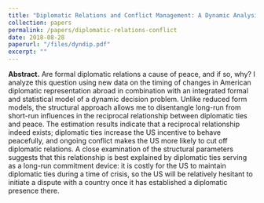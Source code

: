 ```yaml
---
title: "Diplomatic Relations and Conflict Management: A Dynamic Analysis"
collection: papers
permalink: /papers/diplomatic-relations-conflict
date: 2018-08-28
paperurl: "/files/dyndip.pdf"
excerpt: ""
---
```


**Abstract.**
Are formal diplomatic relations a cause of peace, and if so, why?
I analyze this question using new data on the timing of changes in American diplomatic representation abroad in combination with an integrated formal and statistical model of a dynamic decision problem.
Unlike reduced form models, the structural approach allows me to disentangle long-run from short-run influences in the reciprocal relationship between diplomatic ties and peace.
The estimation results indicate that a reciprocal relationship indeed exists; diplomatic ties increase the US incentive to behave peacefully, and ongoing conflict makes the US more likely to cut off diplomatic relations.
A close examination of the structural parameters suggests that this relationship is best explained by diplomatic ties serving as a long-run commitment device: it is costly for the US to maintain diplomatic ties during a time of crisis, so the US will be relatively hesitant to initiate a dispute with a country once it has established a diplomatic presence there.

